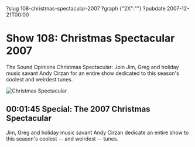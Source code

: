 ?slug 108-christmas-spectacular-2007
?graph {"2X":""}
?pubdate 2007-12-21T00:00

# Show 108: Christmas Spectacular 2007
The Sound Opinions Christmas Spectacular: Join Jim, Greg and holiday music savant Andy Cirzan for an entire show dedicated to this season's coolest and weirdest tunes.

![Christmas Spectacular](//static.soundopinions.org/images/andycirzan.jpg)

## 00:01:45 Special: The 2007 Christmas Spectacular
Jim, Greg and holiday music savant Andy Cirzan dedicate an entire show to this season's coolest -- and weirdest -- tunes.